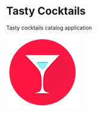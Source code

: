 # Tasty Cocktails
Tasty cocktails catalog application </br>

![Tasty Cocktails Logo](https://github.com/Dimowner/TastyCocktails/blob/master/app/src/main/res/mipmap-xxxhdpi/tasty_cocktail_logo.png)
